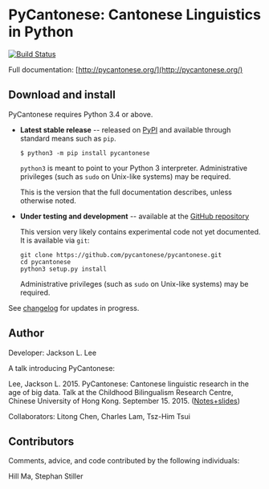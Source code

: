 PyCantonese: Cantonese Linguistics in Python
============================================

[![Build Status](https://travis-ci.org/pycantonese/pycantonese.svg?branch=master)](https://travis-ci.org/pycantonese/pycantonese)

Full documentation: [http://pycantonese.org/](http://pycantonese.org/)

Download and install
--------------------

PyCantonese requires Python 3.4 or above.

* **Latest stable release** -- released on
  [PyPI](https://pypi.python.org/pypi/pycantonese)
  and available through standard means such as `pip`.

  ```
  $ python3 -m pip install pycantonese
  ```

  `python3` is meant to point to your Python 3 interpreter.
  Administrative privileges (such as `sudo` on Unix-like systems) may be
  required.

  This is the version that the full documentation describes,
  unless otherwise noted.

* **Under testing and development** -- available at
  the [GitHub repository](https://github.com/pycantonese/pycantonese)

  This version very likely contains experimental code not yet documented.
  It is available via `git`:

  ```
  git clone https://github.com/pycantonese/pycantonese.git
  cd pycantonese
  python3 setup.py install
  ```

  Administrative privileges (such as `sudo` on Unix-like systems) may be
  required.

See [changelog](changelog.md) for updates in progress.


Author
------

Developer: Jackson L. Lee

A talk introducing PyCantonese:

Lee, Jackson L. 2015. PyCantonese: Cantonese linguistic research in the age of big data. Talk at the Childhood Bilingualism Research Centre, Chinese University of Hong Kong. September 15. 2015.
([Notes+slides](http://jacksonllee.com/papers/Lee-pycantonese-2015.html))

Collaborators: Litong Chen, Charles Lam, Tsz-Him Tsui

Contributors
------------

Comments, advice, and code contributed by the following individuals:

Hill Ma, Stephan Stiller
